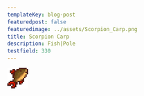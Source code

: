 ```yaml
---
templateKey: blog-post
featuredpost: false
featuredimage: ../assets/Scorpion_Carp.png
title: Scorpion Carp
description: Fish|Pole
testfield: 330
---
```

![Scorpion Carp](../assets/Scorpion_Carp.png)